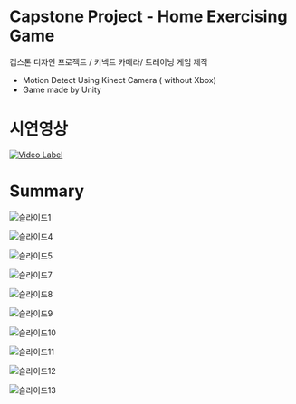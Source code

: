 # Capstone Project - Home Exercising Game
캡스톤 디자인 프로젝트 / 키넥트 카메라/ 트레이닝 게임 제작

- Motion Detect Using Kinect Camera ( without Xbox)
- Game made by Unity

# 시연영상

[![Video Label](http://img.youtube.com/vi/lpisBSB9an4/0.jpg)](https://youtu.be/lpisBSB9an4)

# Summary
![슬라이드1](https://github.com/user-attachments/assets/cd6e876b-85b1-4429-b95c-a3633ebea139)

![슬라이드4](https://github.com/user-attachments/assets/78163ad5-4a0a-41e6-9bbb-1b9705761208)

![슬라이드5](https://github.com/user-attachments/assets/de2709c2-b3c0-4ced-9074-6f5b1205c7ff)

![슬라이드7](https://github.com/user-attachments/assets/76d76f4d-1d06-4e8b-9b2f-b43557504af4)

![슬라이드8](https://github.com/user-attachments/assets/004e6296-c5db-4a40-b0ab-435092839f94)

![슬라이드9](https://github.com/user-attachments/assets/782544b9-80b8-4a31-b30a-38dd28ab26c1)

![슬라이드10](https://github.com/user-attachments/assets/0eb17b9a-6437-4163-85cb-7f1e3006817a)

![슬라이드11](https://github.com/user-attachments/assets/c8ef92ed-aea0-423e-bd7f-06cda227d9b7)

![슬라이드12](https://github.com/user-attachments/assets/f58f66bd-555a-46a1-8d48-902939aed326)

![슬라이드13](https://github.com/user-attachments/assets/b69ec76e-d596-41aa-95d6-156eedeb7f23)





